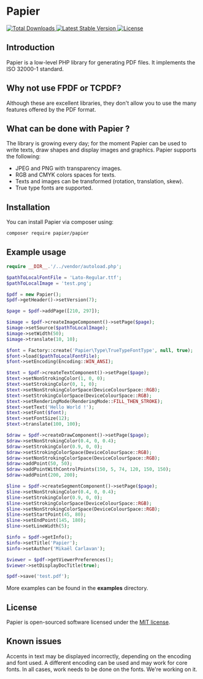 # Papier
<p>
    <a href="https://packagist.org/packages/papier/papier">
        <img src="https://poser.pugx.org/papier/papier/d/total.svg" alt="Total Downloads">
    </a>
    <a href="https://packagist.org/packages/papier/papier">
        <img src="https://poser.pugx.org/papier/papier/v/stable.svg" alt="Latest Stable Version">
    </a>
    <a href="https://packagist.org/packages/papier/papier">
        <img src="https://poser.pugx.org/papier/papier/license.svg" alt="License">
    </a>
</p>

## Introduction
Papier is a low-level PHP library for generating PDF files. It implements the ISO 32000-1 standard.

## Why not use FPDF or TCPDF?
Although these are excellent libraries, they don't allow you to use the many features offered by the PDF format.

## What can be done with Papier ?
The library is growing every day; for the moment Papier can be used to write texts, draw shapes and display images and graphics. 
Papier supports the following:
- JPEG and PNG with transparency images.
- RGB and CMYK colors spaces for texts.
- Texts and images can be transformed (rotation, translation, skew).
- True type fonts are supported.

## Installation
You can install Papier via composer using:
```bash
composer require papier/papier
```

## Example usage
```php
require __DIR__.'/../vendor/autoload.php';

$pathToLocalFontFile = 'Lato-Regular.ttf';
$pathToLocalImage = 'test.png';

$pdf = new Papier();
$pdf->getHeader()->setVersion(7);

$page = $pdf->addPage([210, 297]);

$image = $pdf->createImageComponent()->setPage($page);
$image->setSource($pathToLocalImage);
$image->setWidth(50);
$image->translate(10, 10);

$font = Factory::create('Papier\Type\TrueTypeFontType', null, true);
$font->load($pathToLocalFontFile);
$font->setEncoding(Encoding::WIN_ANSI);

$text = $pdf->createTextComponent()->setPage($page);
$text->setNonStrokingColor(1, 0, 0);
$text->setStrokingColor(0, 1, 0);
$text->setNonStrokingColorSpace(DeviceColourSpace::RGB);
$text->setStrokingColorSpace(DeviceColourSpace::RGB);
$text->setRenderingMode(RenderingMode::FILL_THEN_STROKE);
$text->setText('Hello World !');
$text->setFont($font);
$text->setFontSize(12);
$text->translate(100, 100);

$draw = $pdf->createDrawComponent()->setPage($page);
$draw->setNonStrokingColor(0.4, 0, 0.4);
$draw->setStrokingColor(0.9, 0, 0);
$draw->setStrokingColorSpace(DeviceColourSpace::RGB);
$draw->setNonStrokingColorSpace(DeviceColourSpace::RGB);
$draw->addPoint(50, 50);
$draw->addPointWithControlPoints(150, 5, 74, 120, 150, 150);
$draw->addPoint(200, 200);

$line = $pdf->createSegmentComponent()->setPage($page);
$line->setNonStrokingColor(0.4, 0, 0.4);
$line->setStrokingColor(0.9, 0, 0);
$line->setStrokingColorSpace(DeviceColourSpace::RGB);
$line->setNonStrokingColorSpace(DeviceColourSpace::RGB);
$line->setStartPoint(45, 80);
$line->setEndPoint(145, 180);
$line->setLineWidth(5);

$info = $pdf->getInfo();
$info->setTitle('Papier');
$info->setAuthor('Mikaël Carlavan');

$viewer = $pdf->getViewerPreferences();
$viewer->setDisplayDocTitle(true);

$pdf->save('test.pdf');
```
More examples can be found in the <strong>examples</strong> directory.

## License
Papier is open-sourced software licensed under the [MIT license](LICENSE.md).

## Known issues
Accents in text may be displayed incorrectly, depending on the encoding and font used. A different encoding can be used and may work for core fonts. In all cases, work needs to be done on the fonts. We're working on it.